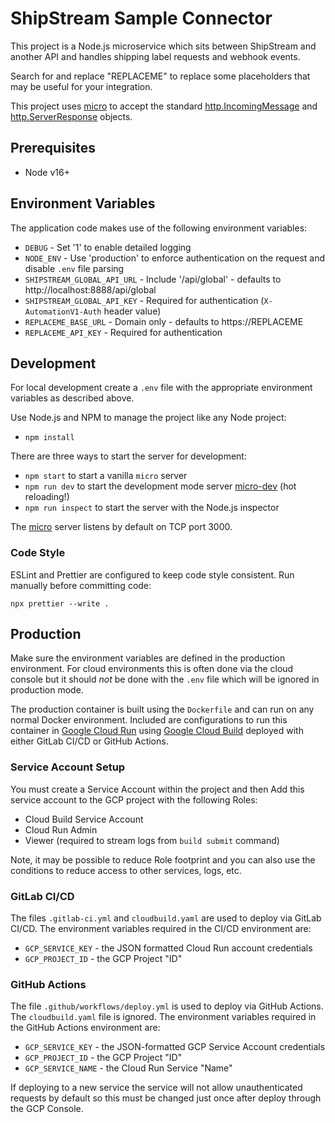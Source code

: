 # ShipStream Sample Connector

This project is a Node.js microservice which sits between ShipStream and another API and handles
shipping label requests and webhook events.

Search for and replace "REPLACEME" to replace some placeholders that may be useful for your integration.

This project uses [micro](https://github.com/vercel/micro#readme) to accept the standard
[http.IncomingMessage](https://nodejs.org/api/http.html#http_class_http_incomingmessage) and
[http.ServerResponse](https://nodejs.org/api/http.html#http_class_http_serverresponse) objects. 

## Prerequisites

- Node v16+

## Environment Variables

The application code makes use of the following environment variables:

- `DEBUG` - Set '1' to enable detailed logging
- `NODE_ENV` - Use 'production' to enforce authentication on the request and disable `.env` file parsing
- `SHIPSTREAM_GLOBAL_API_URL` - Include '/api/global' - defaults to http://localhost:8888/api/global
- `SHIPSTREAM_GLOBAL_API_KEY` - Required for authentication (`X-AutomationV1-Auth` header value)
- `REPLACEME_BASE_URL` - Domain only - defaults to https://REPLACEME
- `REPLACEME_API_KEY` - Required for authentication

## Development

For local development create a `.env` file with the appropriate environment variables as described above.

Use Node.js and NPM to manage the project like any Node project:

- `npm install`

There are three ways to start the server for development:
- `npm start` to start a vanilla `micro` server
- `npm run dev` to start the development mode server [micro-dev](https://github.com/vercel/micro-dev) (hot reloading!)
- `npm run inspect` to start the server with the Node.js inspector

The [micro](https://github.com/vercel/micro) server listens by default on TCP port 3000. 

### Code Style

ESLint and Prettier are configured to keep code style consistent. Run manually before committing code:

```
npx prettier --write .
```

## Production

Make sure the environment variables are defined in the production environment. For cloud environments this is often
done via the cloud console but it should *not* be done with the `.env` file which will be ignored in production mode.

The production container is built using the `Dockerfile` and can run on any normal Docker environment.
Included are configurations to run this container in [Google Cloud Run](https://cloud.google.com/run)
using [Google Cloud Build](https://cloud.google.com/sdk/gcloud/reference/builds/submit) deployed with
either GitLab CI/CD or GitHub Actions.

### Service Account Setup

You must create a Service Account within the project and then Add this service account to the
GCP project with the following Roles:

- Cloud Build Service Account
- Cloud Run Admin
- Viewer (required to stream logs from `build submit` command)

Note, it may be possible to reduce Role footprint and you can also use the conditions to reduce access to other services, logs, etc.

### GitLab CI/CD

The files `.gitlab-ci.yml` and `cloudbuild.yaml` are used to deploy via GitLab CI/CD. The environment variables
required in the CI/CD environment are:

- `GCP_SERVICE_KEY` - the JSON formatted Cloud Run account credentials
- `GCP_PROJECT_ID` - the GCP Project "ID"

### GitHub Actions

The file `.github/workflows/deploy.yml` is used to deploy via GitHub Actions. The `cloudbuild.yaml` file is ignored.
The environment variables required in the GitHub Actions environment are:

- `GCP_SERVICE_KEY` - the JSON-formatted GCP Service Account credentials
- `GCP_PROJECT_ID` - the GCP Project "ID"
- `GCP_SERVICE_NAME` - the Cloud Run Service "Name"

If deploying to a new service the service will not allow unauthenticated requests by default so this must be changed
just once after deploy through the GCP Console.
